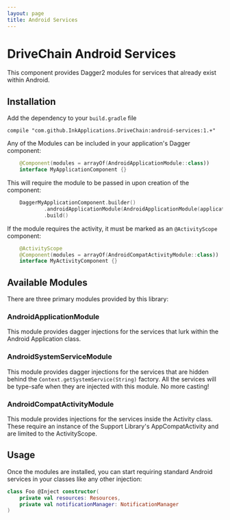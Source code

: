 ```yaml
---
layout: page
title: Android Services
---
```


DriveChain Android Services
===========================

This component provides Dagger2 modules for services that already exist
within Android.

Installation
------------

Add the dependency to your `build.gradle` file

    compile "com.github.InkApplications.DriveChain:android-services:1.+"

Any of the Modules can be included in your application's Dagger component:

```kotlin
    @Component(modules = arrayOf(AndroidApplicationModule::class))
    interface MyApplicationComponent {}
```

This will require the module to be passed in upon creation of the component:

```kotlin
    DaggerMyApplicationComponent.builder()
            .androidApplicationModule(AndroidApplicationModule(application))
            .build()
```

If the module requires the activity, it must be marked as an `@ActivityScope`
component:

```kotlin
    @ActivityScope
    @Component(modules = arrayOf(AndroidCompatActivityModule::class))
    interface MyActivityComponent {}
```

Available Modules
-----------------

There are three primary modules provided by this library:

### AndroidApplicationModule

This module provides dagger injections for the services that lurk within
the Android Application class.


### AndroidSystemServiceModule

This module provides dagger injections for the services that are hidden
behind the `Context.getSystemService(String)` factory. All the services
will be type-safe when they are injected with this module. No more casting!

### AndroidCompatActivityModule

This module provides injections for the services inside the Activity class.
These require an instance of the Support Library's AppCompatActivity and are
limited to the ActivityScope.

Usage
-----

Once the modules are installed, you can start requiring standard Android
services in your classes like any other injection:

```kotlin
class Foo @Inject constructor(
    private val resources: Resources,
    private val notificationManager: NotificationManager
)
```
